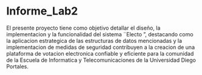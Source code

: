 # Informe_Lab2

El presente proyecto tiene como objetivo detallar el diseño, la implementacion y
la funcionalidad del sistema ¨Electo ”, destacando como la aplicacion estrategica de
las estructuras de datos mencionadas y la implementacion de medidas de seguridad
contribuyen a la creacion de una plataforma de votacion electronica confiable y
eficiente para la comunidad de la Escuela de Informatica y Telecomunicaciones de
la Universidad Diego Portales.
